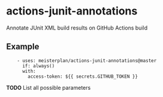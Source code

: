 # actions-junit-annotations
Annotate JUnit XML build results on GitHub Actions build

## Example
```
    - uses: meisterplan/actions-junit-annotations@master
      if: always()
      with:
        access-token: ${{ secrets.GITHUB_TOKEN }}
``` 

**TODO** List all possible parameters
   

